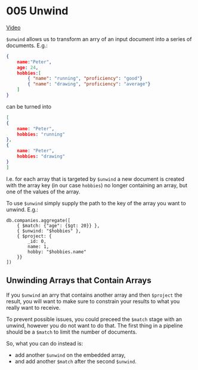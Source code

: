 # 005 Unwind

[Video](https://www.youtube.com/watch?v=PtuTLCPq3TM)


`$unwind` allows us to transform an arry of an input document into a series of documents. E.g.:

```json
{
    name:"Peter",
    age: 24,
    hobbies:[
        { "name": "running", "proficiency": "good"}
        { "name": "drawing", "proficiency": "average"}
    ]
}
```

can be turned into

```json
[
{
    name: "Peter",
    hobbies: "running"
},
{
    name: "Peter",
    hobbies: "drawing"
}
]
```

I.e. for each array that is targeted by `$unwind` a new document is created with the array key (in our case `hobbies`) no longer containing an array, but one of the values of the array.

To use `$unwind` simply supply the path to the key of the array you want to unwind. E.g.:

```
db.companies.aggregate([
    { $match: {"age": {$gt: 20}} },
    { $unwind: "$hobbies" },
    { $project: { 
        _id: 0,
        name: 1,
        hobby: "$hobbies.name"
    }}
])
```


## Unwinding Arrays that Contain Arrays

If you `$unwind` an arry that contains another array and then `$project` the result, you will want to make sure to constrain your results to what you really want to receive.

To prevent possible issues, you could preceed the `$match` stage with an unwind, however you do not want to do that. The first thing in a pipeline should be a `$match` to limit the number of documents.

So, what you can do instead is:

- add another `$unwind` on the embedded array,
- and add another `$match` after the second `$unwind`.


